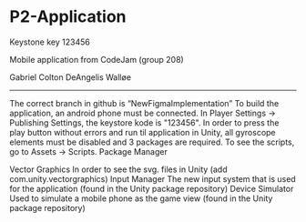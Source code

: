 # P2-Application

Keystone key 123456

Mobile application from CodeJam (group 208)


Gabriel Colton DeAngelis  Walløe 


------------------

The correct branch in github is “NewFigmaImplementation”
To build the application, an android phone must be connected. In Player Settings -> Publishing Settings, the keystore kode is "123456". In order to press the play button without errors and run til application in Unity, all gyroscope elements must be disabled and 3 packages are required. To see the scripts, go to Assets -> Scripts.
Package Manager

Vector Graphics
In order to see the svg. files in Unity (add com.unity.vectorgraphics)
Input Manager
The new input system that is used for the application (found in the Unity package repository)
Device Simulator
Used to simulate a mobile phone as the game view (found in the Unity package repository)